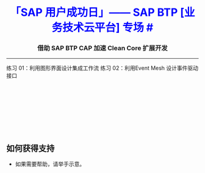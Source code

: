 <div class="draftWatermark"></div>

<h1 style="text-align: center;color:blue;font-weight:bold;">「SAP 用户成功日」—— SAP BTP [业务技术云平台] 专场 #</h1>
<h3 style="text-align: center;"> 借助 SAP BTP CAP 加速 Clean Core 扩展开发 </h3>


---


练习 01：利用图形界面设计集成工作流
练习 02：利用Event Mesh 设计事件驱动接口
<br>
<br>
<br>
<br>
<br>
<br>
<br>
<br>
<br>

## 如何获得支持


* 如果需要帮助，请举手示意。